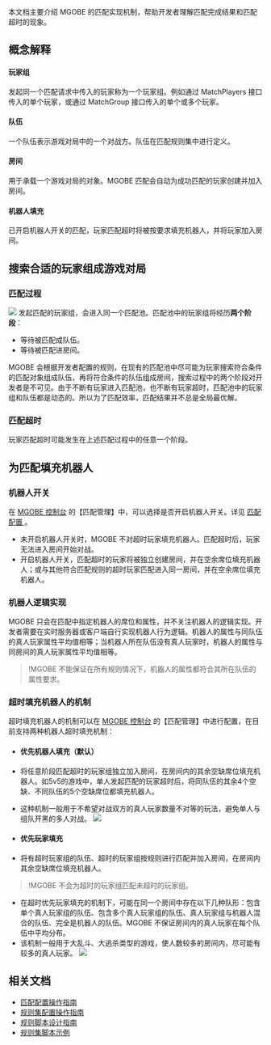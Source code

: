 本文档主要介绍 MGOBE 的匹配实现机制，帮助开发者理解匹配完成结果和匹配超时的现象。
## 概念解释

#### 玩家组
发起同一个匹配请求中传入的玩家称为一个玩家组。例如通过 MatchPlayers 接口传入的单个玩家，或通过 MatchGroup 接口传入的单个或多个玩家。

#### 队伍
一个队伍表示游戏对局中的一个对战方。队伍在匹配规则集中进行定义。

#### 房间
用于承载一个游戏对局的对象。MGOBE 匹配会自动为成功匹配的玩家创建并加入房间。

#### 机器人填充
已开启机器人开关的匹配，玩家匹配超时将被按要求填充机器人，并将玩家加入房间。



## 搜索合适的玩家组成游戏对局


### 匹配过程

![](https://main.qcloudimg.com/raw/d2e4066296fe456feebd65b29cb8d568.png)
发起匹配的玩家组，会进入同一个匹配池。匹配池中的玩家组将经历**两个阶段**：
- 等待被匹配成队伍。 
- 等待被匹配进房间。

MGOBE 会根据开发者配置的规则，在现有的匹配池中尽可能为玩家搜索符合条件的匹配对象组成队伍，再将符合条件的队伍组成房间，搜索过程中的两个阶段对开发者是不可见。由于不断有玩家进入匹配池，也不断有玩家超时，匹配池中的玩家组和队伍都是动态的。所以为了匹配效率，匹配结果并不总是全局最优解。

 ### 匹配超时

玩家匹配超时可能发生在上述匹配过程中的任意一个阶段。

## 为匹配填充机器人

### 机器人开关

在 [MGOBE 控制台](https://console.cloud.tencent.com/minigamecloud/room/play) 的【匹配管理】中，可以选择是否开启机器人开关。详见 [ 匹配配置 ](https://cloud.tencent.com/document/product/1038/34949)。


- 未开启机器人开关时，MGOBE 不对超时玩家填充机器人。匹配超时后，玩家无法进入房间开始对战。
- 开启机器人开关，匹配超时的玩家将被独立创建房间，并在空余席位填充机器人；或与其他符合匹配规则的超时玩家匹配进入同一房间，并在空余席位填充机器人。

### 机器人逻辑实现

MGOBE 只会在匹配中指定机器人的席位和属性，并不关注机器人的逻辑实现。开发者需要在实时服务器或客户端自行实现机器人行为逻辑。机器人的属性与同队伍的真人玩家属性平均值相等；当机器人所在队伍没有真人玩家时，机器人的属性与同房间的真人玩家属性平均值相等。
>!MGOBE 不能保证在所有规则情况下，机器人的属性都符合其所在队伍的属性要求。


### 超时填充机器人的机制

超时填充机器人的机制可以在 [MGOBE 控制台](https://console.cloud.tencent.com/minigamecloud/room/play) 的【匹配管理】中进行配置，在目前支持两种机器人超时填充机制：
- #### 优先机器人填充（默认）
 -  将任意阶段匹配超时的玩家组独立加入房间，在房间内的其余空缺席位填充机器人。如5v5的游戏中，单人发起匹配的玩家超时后，将同队伍的其余4个空缺、不同队伍的5个空缺席位都填充机器人。
 -  这种机制一般用于不希望对战双方的真人玩家数量不对等的玩法，避免单人与组队开黑的多人对战。
![](https://main.qcloudimg.com/raw/873dc60d2a5de8db2d634c3542665b6b.png)

- #### 优先玩家填充
 -  将有超时玩家组的队伍、超时的玩家组按规则进行匹配并加入房间，在房间内其余空缺席位填充机器人。
>!MGOBE 不会为超时的玩家组匹配未超时的玩家组。
 -  在超时优先玩家填充的机制下，可能在同一个房间中存在以下几种队形：包含单个真人玩家组的队伍、包含多个真人玩家组的队伍、真人玩家组与机器人混合的队伍、完全是机器人的队伍。MGOBE 不保证房间内的真人玩家在每个队伍中平均分布。
 -  该机制一般用于大乱斗、大逃杀类型的游戏，使人数较多的房间内，尽可能有较多的真人玩家。
![](https://main.qcloudimg.com/raw/ab3dbd2b9cbf3cd18286ebe9562cd20c.png)







## 相关文档

- [匹配配置操作指南](https://cloud.tencent.com/document/product/1038/34949)
- [规则集配置操作指南](https://cloud.tencent.com/document/product/1038/47280)
- [规则脚本设计指南](https://cloud.tencent.com/document/product/1038/34952)
- [规则集脚本示例](https://cloud.tencent.com/document/product/1038/34953)

